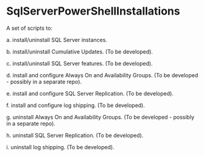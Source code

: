 # SqlServerPowerShellInstallations
A set of scripts to:

a. install/uninstall SQL Server instances.

b. install/uninstall Cumulative Updates. (To be developed).

c. install/uninstall SQL Server features. (To be developed).

d. install and configure Always On and Availability Groups. (To be developed - possibly in a separate repo).

e. install and configure SQL Server Replication. (To be developed).

f. install and configure log shipping. (To be developed).

g. uninstall Always On and Availability Groups. (To be developed - possibly in a separate repo).

h. uninstall SQL Server Replication. (To be developed).

i. uninstall log shipping. (To be developed).
